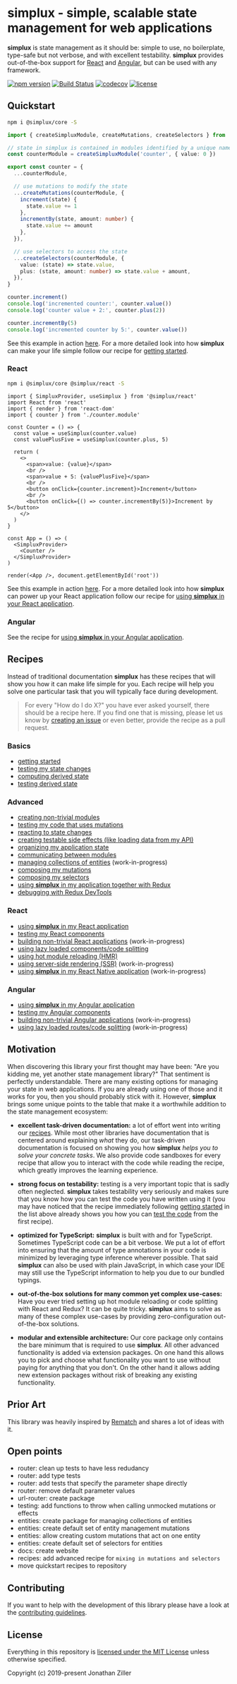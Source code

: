 # simplux - simple, scalable state management for web applications

**simplux** is state management as it should be: simple to use, no boilerplate, type-safe but not verbose, and with excellent testability. **simplux** provides out-of-the-box support for [React](https://reactjs.org/) and [Angular](https://angular.io/), but can be used with any framework.

[![npm version](https://badge.fury.io/js/%40simplux%2Fcore.svg)](https://www.npmjs.com/org/simplux)
[![Build Status](https://github.com/MrWolfZ/simplux/workflows/Build/badge.svg?branch=master)](https://github.com/MrWolfZ/simplux/actions?query=workflow:Build)
[![codecov](https://codecov.io/gh/MrWolfZ/simplux/branch/master/graph/badge.svg)](https://codecov.io/gh/MrWolfZ/simplux)
[![license](https://img.shields.io/badge/License-MIT-blue.svg)](LICENSE)

## Quickstart

```sh
npm i @simplux/core -S
```

```ts
import { createSimpluxModule, createMutations, createSelectors } from '@simplux/core'

// state in simplux is contained in modules identified by a unique name
const counterModule = createSimpluxModule('counter', { value: 0 })

export const counter = {
  ...counterModule,

  // use mutations to modify the state
  ...createMutations(counterModule, {
    increment(state) {
      state.value += 1
    },
    incrementBy(state, amount: number) {
      state.value += amount
    },
  }),

  // use selectors to access the state
  ...createSelectors(counterModule, {
    value: (state) => state.value,
    plus: (state, amount: number) => state.value + amount,
  }),
}

counter.increment()
console.log('incremented counter:', counter.value())
console.log('counter value + 2:', counter.plus(2))

counter.incrementBy(5)
console.log('incremented counter by 5:', counter.value())
```

See this example in action [here](https://codesandbox.io/s/github/MrWolfZ/simplux/tree/master/recipes/quickstart/counter). For a more detailed look into how **simplux** can make your life simple follow our recipe for [getting started](recipes/basics/getting-started#readme).

### React

```sh
npm i @simplux/core @simplux/react -S
```

```tsx
import { SimpluxProvider, useSimplux } from '@simplux/react'
import React from 'react'
import { render } from 'react-dom'
import { counter } from './counter.module'

const Counter = () => {
  const value = useSimplux(counter.value)
  const valuePlusFive = useSimplux(counter.plus, 5)

  return (
    <>
      <span>value: {value}</span>
      <br />
      <span>value + 5: {valuePlusFive}</span>
      <br />
      <button onClick={counter.increment}>Increment</button>
      <br />
      <button onClick={() => counter.incrementBy(5)}>Increment by 5</button>
    </>
  )
}

const App = () => (
  <SimpluxProvider>
    <Counter />
  </SimpluxProvider>
)

render(<App />, document.getElementById('root'))
```

See this example in action [here](https://codesandbox.io/s/github/MrWolfZ/simplux/tree/master/recipes/quickstart/react). For a more detailed look into how **simplux** can power up your React application follow our recipe for [using **simplux** in your React application](recipes/react/using-in-react-application#readme).

### Angular

See the recipe for [using **simplux** in your Angular application](recipes/angular/using-in-angular-application#readme).

## Recipes

Instead of traditional documentation **simplux** has these recipes that will show you how it can make life simple for you. Each recipe will help you solve one particular task that you will typically face during development.

> For every "How do I do X?" you have ever asked yourself, there should be a recipe here. If you find one that is missing, please let us know by [creating an issue](https://github.com/MrWolfZ/simplux/issues/new) or even better, provide the recipe as a pull request.

### Basics

- [getting started](recipes/basics/getting-started#readme)
- [testing my state changes](recipes/basics/testing-state-changes#readme)
- [computing derived state](recipes/basics/computing-derived-state#readme)
- [testing derived state](recipes/basics/testing-derived-state#readme)

### Advanced

- [creating non-trivial modules](recipes/advanced/creating-non-trivial-modules#readme)
- [testing my code that uses mutations](recipes/advanced/testing-code-using-mutations#readme)
- [reacting to state changes](recipes/advanced/reacting-to-state-changes#readme)
- [creating testable side effects (like loading data from my API)](recipes/advanced/creating-testable-side-effects#readme)
- [organizing my application state](recipes/advanced/organizing-application-state#readme)
- [communicating between modules](recipes/advanced/communicating-between-modules#readme)
- [managing collections of entities](recipes/advanced/managing-entity-collections#readme) (work-in-progress)
- [composing my mutations](recipes/advanced/composing-mutations#readme)
- [composing my selectors](recipes/advanced/composing-selectors#readme)
- [using **simplux** in my application together with Redux](recipes/advanced/using-in-redux-application#readme)
- [debugging with Redux DevTools](recipes/advanced/debugging-with-redux-devtools#readme)

### React

- [using **simplux** in my React application](recipes/react/using-in-react-application#readme)
- [testing my React components](recipes/react/testing-components#readme)
- [building non-trivial React applications](recipes/react/building-non-trivial-applications#readme) (work-in-progress)
- [using lazy loaded components/code splitting](recipes/react/using-lazy-loading-code-splitting#readme)
- [using hot module reloading (HMR)](recipes/react/using-hot-module-reloading#readme)
- [using server-side rendering (SSR)](recipes/react/using-server-side-rendering#readme) (work-in-progress)
- [using **simplux** in my React Native application](recipes/react/using-in-react-native-application#readme) (work-in-progress)

### Angular

- [using **simplux** in my Angular application](recipes/angular/using-in-angular-application#readme)
- [testing my Angular components](recipes/angular/testing-components#readme)
- [building non-trivial Angular applications](recipes/angular/building-non-trivial-applications#readme) (work-in-progress)
- [using lazy loaded routes/code splitting](recipes/angular/using-lazy-loading-code-splitting#readme) (work-in-progress)

## Motivation

When discovering this library your first thought may have been: "Are you kidding me, yet another state management library?" That sentiment is perfectly understandable. There are many existing options for managing your state in web applications. If you are already using one of those and it works for you, then you should probably stick with it. However, **simplux** brings some unique points to the table that make it a worthwhile addition to the state management ecosystem:

- **excellent task-driven documentation:** a lot of effort went into writing our [recipes](#recipes). While most other libraries have documentation that is centered around explaining _what_ they do, our task-driven documentation is focused on showing you how **simplux** _helps you to solve your concrete tasks_. We also provide code sandboxes for every recipe that allow you to interact with the code while reading the recipe, which greatly improves the learning experience.

- **strong focus on testability:** testing is a very important topic that is sadly often neglected. **simplux** takes testability very seriously and makes sure that you know how you can test the code you have written using it (you may have noticed that the recipe immediately following [getting started](recipes/basics/getting-started#readme) in the list above already shows you how you can [test the code](recipes/basics/testing-state-changes#readme) from the first recipe).

- **optimized for TypeScript:** **simplux** is built with and for TypeScript. Sometimes TypeScript code can be a bit verbose. We put a lot of effort into ensuring that the amount of type annotations in your code is minimized by leveraging type inference wherever possible. That said **simplux** can also be used with plain JavaScript, in which case your IDE may still use the TypeScript information to help you due to our bundled typings.

- **out-of-the-box solutions for many common yet complex use-cases:** Have you ever tried setting up hot module reloading or code splitting with React and Redux? It can be quite tricky. **simplux** aims to solve as many of these complex use-cases by providing zero-configuration out-of-the-box solutions.

- **modular and extensible architecture:** Our core package only contains the bare minimum that is required to use **simplux**. All other advanced functionality is added via extension packages. On one hand this allows you to pick and choose what functionality you want to use without paying for anything that you don't. On the other hand it allows adding new extension packages without risk of breaking any existing functionality.

## Prior Art

This library was heavily inspired by [Rematch](https://rematch.gitbooks.io/rematch) and shares a lot of ideas with it.

## Open points

- router: clean up tests to have less redudancy
- router: add type tests
- router: add tests that specify the parameter shape directly
- router: remove default parameter values
- url-router: create package
- testing: add functions to throw when calling unmocked mutations or effects
- entities: create package for managing collections of entities
- entities: create default set of entity management mutations
- entities: allow creating custom mutations that act on one entity
- entities: create default set of selectors for entities
- docs: create website
- recipes: add advanced recipe for `mixing in mutations and selectors`
- move quickstart recipes to repository

## Contributing

If you want to help with the development of this library please have a look at the [contributing guidelines](CONTRIBUTING.md).

## License

Everything in this repository is [licensed under the MIT License](LICENSE) unless otherwise specified.

Copyright (c) 2019-present Jonathan Ziller
